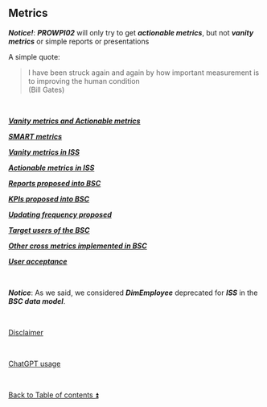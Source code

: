 ## Metrics  

**_Notice!_**: **_PROWPI02_** will only try to get **_actionable metrics_**, but not **_vanity metrics_** or simple reports or presentations  

A simple quote:

> I have been struck again and again by how important measurement is to improving the human condition  
>(Bill Gates)

<p><br></p>

**_[Vanity metrics and Actionable metrics](metrics_vanity_actionable.md)_**  

**_[SMART metrics](metrics_smart.md)_**   

**_[Vanity metrics in ISS](metrics_vanity_iss.md)_**  

**_[Actionable metrics in ISS](metrics_actionable_iss.md)_**  

**_[Reports proposed into BSC](metrics_reports_proposed.md)_**  

**_[KPIs proposed into BSC](metrics_kpis_proposed.md)_**  

**_[Updating frequency proposed](metrics_update_frecuency_proposed.md)_**  

**_[Target users of the BSC](metrics_target_users_bsc.md)_**  

**_[Other cross metrics implemented in BSC](metrics_others.md)_**  

**_[User acceptance](metrics_user_acceptance.md)_**  

<p><br></p>

**_Notice_**: As we said, we considered **_DimEmployee_** deprecated for **_ISS_** in the **_BSC data model_**.  

<p><br></p> 

[Disclaimer](../DISCLAIMER.md)

<p><br></p> 

[ChatGPT usage](../CHATGPT_USAGE.md)  

<p><br></p>

[Back to Table of contents :arrow_double_up:](../README.md)